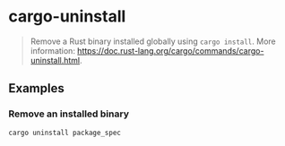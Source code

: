 # cargo-uninstall

> Remove a Rust binary installed globally using `cargo install`. More information: <https://doc.rust-lang.org/cargo/commands/cargo-uninstall.html>.

## Examples

### Remove an installed binary

```bash
cargo uninstall package_spec
```
